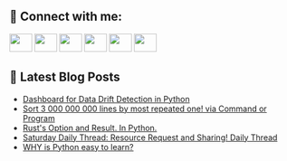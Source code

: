 ## 🔎 Connect with me:
[<img height="32" width="40" src="https://cdn.jsdelivr.net/npm/simple-icons@v5/icons/telegram.svg" />](https://t.me/bullbesh)
[<img height="32" width="40" src="https://cdn.jsdelivr.net/npm/simple-icons@v5/icons/vk.svg" />](https://vk.com/bullbesh)
[<img height="32" width="40" src="https://cdn.jsdelivr.net/npm/simple-icons@v5/icons/twitter.svg" />](https://twitter.com/bullbesh1)
[<img height="32" width="40" src="https://cdn.jsdelivr.net/npm/simple-icons@v5/icons/instagram.svg" />](https://www.instagram.com/bullbesh)
[<img height="32" width="40" src="https://cdn.jsdelivr.net/npm/simple-icons@v5/icons/reddit.svg" />](https://www.reddit.com/user/bullbesh)
[<img height="32" width="40" src="https://cdn.jsdelivr.net/npm/simple-icons@v5/icons/youtube.svg" />](https://www.youtube.com/channel/UCtfjRs6uzgq5mfm8S06WTcg)

## 📕 Latest Blog Posts
<!-- BLOG-POST-LIST:START -->
- [Dashboard for Data Drift Detection in Python](https://www.reddit.com/r/Python/comments/vka0r7/dashboard_for_data_drift_detection_in_python/)
- [Sort 3 000 000 000 lines by most repeated one! via Command or Program](https://www.reddit.com/r/Python/comments/vk872e/sort_3_000_000_000_lines_by_most_repeated_one_via/)
- [Rust&#39;s Option and Result. In Python.](https://www.reddit.com/r/Python/comments/vk2xop/rusts_option_and_result_in_python/)
- [Saturday Daily Thread: Resource Request and Sharing! Daily Thread](https://www.reddit.com/r/Python/comments/vk20h2/saturday_daily_thread_resource_request_and/)
- [WHY is Python easy to learn?](https://www.reddit.com/r/Python/comments/vk1dvt/why_is_python_easy_to_learn/)
<!-- BLOG-POST-LIST:END -->
